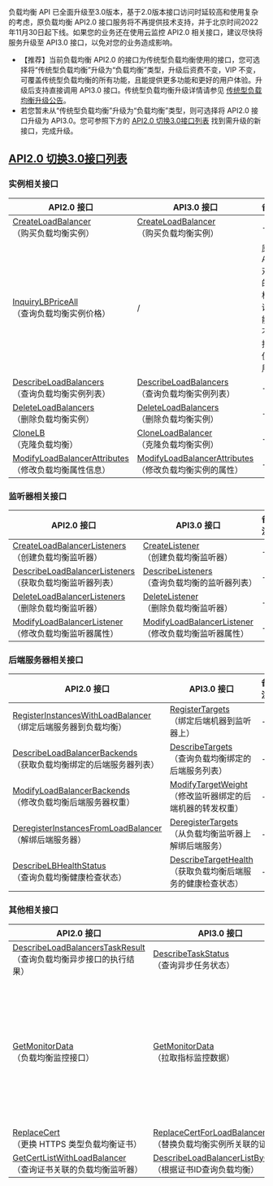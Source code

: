 负载均衡 API 已全面升级至3.0版本，基于2.0版本接口访问时延较高和使用复杂的考虑，原负载均衡 API2.0 接口服务将不再提供技术支持，并于北京时间2022年11月30日起下线。如果您的业务还在使用云监控 API2.0 相关接口，建议尽快将服务升级至 API3.0 接口，以免对您的业务造成影响。

- 【推荐】当前负载均衡 API2.0 的接口为传统型负载均衡使用的接口，您可选择将“传统型负载均衡”升级为“负载均衡”类型，升级后资费不变，VIP 不变，可覆盖传统型负载均衡的所有功能，且能提供更多功能和更好的用户体验。升级后支持直接调用 API3.0 接口。传统型负载均衡升级详情请参见 [传统型负载均衡升级公告](https://cloud.tencent.com/document/product/214/75481)。
- 若您暂未从“传统型负载均衡”升级为“负载均衡”类型，则可选择将 API2.0 接口升级为 API3.0。您可参照下方的 [API2.0 切换3.0接口列表](#APIlist) 找到需升级的新接口，完成升级。


## [API2.0 切换3.0接口列表](id:APIlist)

### 实例相关接口
<table>
<thead>
<tr>
<th width="35%">API2.0 接口</th>
<th width="35%">API3.0 接口</th>
<th>备注</th>
</tr>
</thead>
<tbody><tr>
<td ><a href="https://cloud.tencent.com/document/product/214/1254" target="_blank">CreateLoadBalancer</a></br>（购买负载均衡实例）</td>
<td><a href="https://cloud.tencent.com/document/product/214/30692" target="_blank">CreateLoadBalancer</a></br>（购买负载均衡实例）</td>
<td>-</td>
</tr>
<tr>
<td><a href="https://cloud.tencent.com/document/product/214/1328" target="_blank">InquiryLBPriceAll</a></br>（查询负载均衡实例价格）</td>
<td>/</td>
<td>原有 API 对应的价格查询功能已不再推荐使用。</td>
</tr>
<tr>
<td><a href="https://cloud.tencent.com/document/product/214/1261" target="_blank">DescribeLoadBalancers</a></br>（查询负载均衡实例列表）</td>
<td><a href="https://cloud.tencent.com/document/product/214/30685" target="_blank">DescribeLoadBalancers</a></br>（查询负载均衡实例列表）</td>
<td>-</td>
</tr>
<tr>
<td><a href="https://cloud.tencent.com/document/api/214/1257" target="_blank">DeleteLoadBalancers</a></br>（删除负载均衡实例）</td>
<td><a href="https://cloud.tencent.com/document/product/214/30689" target="_blank">DeleteLoadBalancers</a></br>（删除负载均衡实例）</td>
<td>-</td>
</tr>
<tr>
<td><a href="https://cloud.tencent.com/document/product/214/37704" target="_blank">CloneLB</a></br>（克隆负载均衡）</td>
<td><a href="https://cloud.tencent.com/document/product/214/64874" target="_blank">CloneLoadBalancer</a></br>（克隆负载均衡实例）</td>
<td>-</td>
</tr><tr>
<td><a href="https://cloud.tencent.com/document/product/214/1263" target="_blank">ModifyLoadBalancerAttributes</a></br>（修改负载均衡属性信息）</td>
<td><a href="https://cloud.tencent.com/document/product/214/30680" target="_blank">ModifyLoadBalancerAttributes</a></br>（修改负载均衡实例的属性）</td>
<td>-</td>
</tr>
</tbody></table>

### 监听器相关接口

<table>
<thead>
<tr>
<th width="35%">API2.0 接口</th>
<th width="35%">API3.0 接口</th>
<th>备注</th>
</tr>
</thead>
<tbody><tr>
<td><a href="https://cloud.tencent.com/document/product/214/1255" target="_blank">CreateLoadBalancerListeners</a></br>（创建负载均衡监听器）</td>
<td><a href="https://cloud.tencent.com/document/product/214/30693" target="_blank">CreateListener</a></br>（创建负载均衡监听器）</td>
<td>-</td>
</tr>
<tr>
<td><a href="https://cloud.tencent.com/document/product/214/1260" target="_blank">DescribeLoadBalancerListeners</a></br>（获取负载均衡监听器列表）</td>
<td><a href="https://cloud.tencent.com/document/product/214/30686" target="_blank">DescribeListeners</a></br>（查询负载均衡的监听器列表）</td>
<td>-</td>
</tr>
<tr>
<td><a href="https://cloud.tencent.com/document/product/214/1256" target="_blank">DeleteLoadBalancerListeners</a></br>（删除负载均衡监听器）</td>
<td><a href="https://cloud.tencent.com/document/product/214/30690" target="_blank">DeleteListener</a></br>（删除负载均衡监听器）</td>
<td>-</td>
</tr>
<tr>
<td><a href="https://cloud.tencent.com/document/product/214/3601" target="_blank">ModifyLoadBalancerListener</a></br>（修改负载均衡监听器属性）</td>
<td><a href="https://cloud.tencent.com/document/product/214/30681" target="_blank">ModifyLoadBalancerListener</a></br>（修改负载均衡监听器属性）</td>
<td>-</td>
</tr>
</tbody></table>

### 后端服务器相关接口
<table>
<thead>
<tr>
<th width="35%">API2.0 接口</th>
<th width="35%">API3.0 接口</th>
<th>备注</th>
</tr>
</thead>
<tbody><tr>
<td><a href="https://cloud.tencent.com/document/api/214/1265" target="_blank">RegisterInstancesWithLoadBalancer</a></br>（绑定后端服务器到负载均衡）</td>
<td><a href="https://cloud.tencent.com/document/product/214/30676" target="_blank">RegisterTargets</a></br>（绑定后端机器到监听器上）</td>
<td>-</td>
</tr>
<tr>
<td><a href="https://cloud.tencent.com/document/api/214/1259" target="_blank">DescribeLoadBalancerBackends</a></br>（获取负载均衡绑定的后端服务器列表）</td>
<td><a href="https://cloud.tencent.com/document/product/214/30684" target="_blank">DescribeTargets</a></br>（查询负载均衡绑定的后端服务列表）</td>
<td>-</td>
</tr>
<tr>
<td><a href="https://cloud.tencent.com/document/api/214/1264" target="_blank">ModifyLoadBalancerBackends</a></br>（修改负载均衡后端服务器权重）</td>
<td><a href="https://cloud.tencent.com/document/product/214/30677" target="_blank">ModifyTargetWeight</a></br>（修改监听器绑定的后端机器的转发权重）</td>
<td>-</td>
</tr>
<tr>
<td><a href="https://cloud.tencent.com/document/api/214/1258" target="_blank">DeregisterInstancesFromLoadBalancer</a></br>（解绑后端服务器）</td>
<td><a href="https://cloud.tencent.com/document/product/214/30687" target="_blank">DeregisterTargets</a></br>（从负载均衡监听器上解绑后端服务）</td>
<td>-</td>
</tr>
<tr>
<td><a href="https://cloud.tencent.com/document/product/214/1326" target="_blank">DescribeLBHealthStatus</a></br>（查询负载均衡健康检查状态）</td>
<td><a href="https://cloud.tencent.com/document/product/214/34898" target="_blank">DescribeTargetHealth</a></br>（获取负载均衡后端服务的健康检查状态）</td>
<td>-</td>
</tr>
</tbody></table>

### 其他相关接口
<table>
<thead>
<tr>
<th width="35%">API2.0 接口</th>
<th width="35%">API3.0 接口</th>
<th>备注</th>
</tr>
</thead>
<tbody>
<tr>
<td><a href="https://cloud.tencent.com/document/product/214/4007" target="_blank">DescribeLoadBalancersTaskResult</a></br>（查询负载均衡异步接口的执行结果）</td>
<td><a href="https://cloud.tencent.com/document/product/214/30683" target="_blank">DescribeTaskStatus</a></br>（查询异步任务状态）</td>
<td >-</td>
</tr>
<tr>
<td><a href="https://cloud.tencent.com/document/product/214/8801" target="_blank">GetMonitorData</a></br>（负载均衡监控接口）</td>
<td><a href="https://cloud.tencent.com/document/product/214/8801" target="_blank">GetMonitorData</a></br>（拉取指标监控数据）</td>
<td>此接口为云监控 API 接口，升级至 API3.0 接口的方式请参见 <a href="https://cloud.tencent.com/document/product/248/81039#getmonitordata">接口迁移说明</a>。</td>
</tr>
<tr>
<td><a href="https://cloud.tencent.com/document/product/214/6045" target="_blank">ReplaceCert</a></br>（更换 HTTPS 类型负载均衡证书）</td>
<td><a href="https://cloud.tencent.com/document/product/214/36907" target="_blank">ReplaceCertForLoadBalancers</a></br>（替换负载均衡实例所关联的证书）</td>
<td>-</td>
</tr>
<tr>
<td><a href="https://cloud.tencent.com/document/product/214/6046" target="_blank">GetCertListWithLoadBalancer</a></br>（查询证书关联的负载均衡监听器）</td>
<td><a href="https://cloud.tencent.com/document/product/214/40953" target="_blank">DescribeLoadBalancerListByCertId</a></br>（根据证书ID查询负载均衡）</td>
<td>-</td>
</tr>
</tbody></table>
